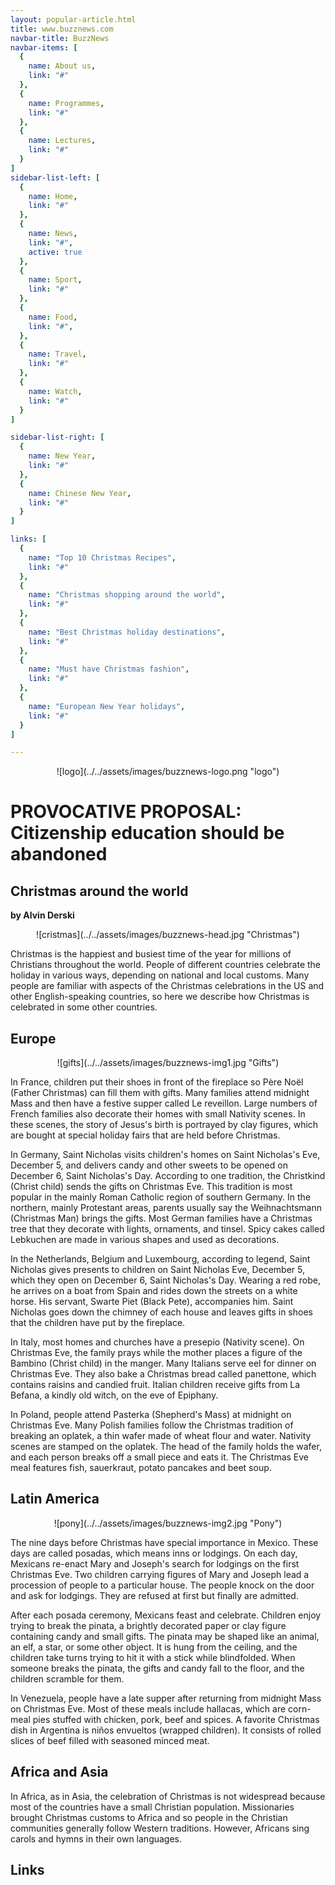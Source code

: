 ```yaml
---
layout: popular-article.html
title: www.buzznews.com
navbar-title: BuzzNews
navbar-items: [
  {
    name: About us,
    link: "#"
  },
  {
    name: Programmes,
    link: "#"
  },
  {
    name: Lectures,
    link: "#"
  }
]
sidebar-list-left: [
  {
    name: Home,
    link: "#"
  },
  {
    name: News,
    link: "#",
    active: true
  },
  {
    name: Sport,
    link: "#"
  },
  {
    name: Food,
    link: "#",
  },
  {
    name: Travel,
    link: "#"
  },
  {
    name: Watch,
    link: "#"
  }
]

sidebar-list-right: [
  {
    name: New Year,
    link: "#"
  },
  {
    name: Chinese New Year,
    link: "#"
  }
]

links: [
  {
    name: "Top 10 Christmas Recipes",
    link: "#"
  },
  {
    name: "Christmas shopping around the world",
    link: "#"
  },
  {
    name: "Best Christmas holiday destinations",
    link: "#"
  },
  {
    name: "Must have Christmas fashion",
    link: "#"
  },
  {
    name: "European New Year holidays",
    link: "#"
  }
]

---
```

<center>![logo](../../assets/images/buzznews-logo.png "logo")</center>

# PROVOCATIVE PROPOSAL: Citizenship education should be abandoned

## Christmas around the world

**by Alvin Derski**

<center>![cristmas](../../assets/images/buzznews-head.jpg "Christmas")</center>

Christmas is the happiest and busiest time of the year for millions of Christians throughout the world. People of different countries celebrate the holiday in various ways, depending on national and local customs. Many people are familiar with aspects of the Christmas celebrations in the US and other English-speaking countries, so here we describe how Christmas is celebrated in some other countries.

## Europe
<center>![gifts](../../assets/images/buzznews-img1.jpg "Gifts")</center>

In France, children put their shoes in front of the fireplace so Père Noël (Father Christmas) can fill them with gifts. Many families attend midnight Mass and then have a festive supper called Le reveillon. Large numbers of French families also decorate their homes with small Nativity scenes. In these scenes, the story of Jesus's birth is portrayed by clay figures, which are bought at special holiday fairs that are held before Christmas.

In Germany, Saint Nicholas visits children's homes on Saint Nicholas's Eve, December 5, and delivers candy and other sweets to be opened on December 6, Saint Nicholas's Day. According to one tradition, the Christkind (Christ child) sends the gifts on Christmas Eve. This tradition is most popular in the mainly Roman Catholic region of southern Germany. In the northern, mainly Protestant areas, parents usually say the Weihnachtsmann (Christmas Man) brings the gifts. Most German families have a Christmas tree that they decorate with lights, ornaments, and tinsel. Spicy cakes called Lebkuchen are made in various shapes and used as decorations.

In the Netherlands, Belgium and Luxembourg, according to legend, Saint Nicholas gives presents to children on Saint Nicholas Eve, December 5, which they open on December 6, Saint Nicholas's Day. Wearing a red robe, he arrives on a boat from Spain and rides down the streets on a white horse. His servant, Swarte Piet (Black Pete), accompanies him. Saint Nicholas goes down the chimney of each house and leaves gifts in shoes that the children have put by the fireplace.

In Italy, most homes and churches have a presepio (Nativity scene). On Christmas Eve, the family prays while the mother places a figure of the Bambino (Christ child) in the manger. Many Italians serve eel for dinner on Christmas Eve. They also bake a Christmas bread called panettone, which contains raisins and candied fruit. Italian children receive gifts from La Befana, a kindly old witch, on the eve of Epiphany.

In Poland, people attend Pasterka (Shepherd's Mass) at midnight on Christmas Eve. Many Polish families follow the Christmas tradition of breaking an oplatek, a thin wafer made of wheat flour and water. Nativity scenes are stamped on the oplatek. The head of the family holds the wafer, and each person breaks off a small piece and eats it. The Christmas Eve meal features fish, sauerkraut, potato pancakes and beet soup.

## Latin America
<center>![pony](../../assets/images/buzznews-img2.jpg "Pony")</center>

The nine days before Christmas have special importance in Mexico. These days are called posadas, which means inns or lodgings. On each day, Mexicans re-enact Mary and Joseph's search for lodgings on the first Christmas Eve. Two children carrying figures of Mary and Joseph lead a procession of people to a particular house. The people knock on the door and ask for lodgings. They are refused at first but finally are admitted.

After each posada ceremony, Mexicans feast and celebrate. Children enjoy trying to break the pinata, a brightly decorated paper or clay figure containing candy and small gifts. The pinata may be shaped like an animal, an elf, a star, or some other object. It is hung from the ceiling, and the children take turns trying to hit it with a stick while blindfolded. When someone breaks the pinata, the gifts and candy fall to the floor, and the children scramble for them.

In Venezuela, people have a late supper after returning from midnight Mass on Christmas Eve. Most of these meals include hallacas, which are corn-meal pies stuffed with chicken, pork, beef and spices. A favorite Christmas dish in Argentina is niños envueltos (wrapped children). It consists of rolled slices of beef filled with seasoned minced meat.

## Africa and Asia

In Africa, as in Asia, the celebration of Christmas is not widespread because most of the countries have a small Christian population. Missionaries brought Christmas customs to Africa and so people in the Christian communities generally follow Western traditions. However, Africans sing carols and hymns in their own languages.


## Links
